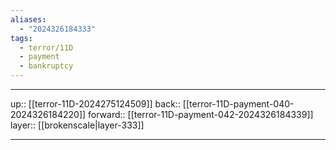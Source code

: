 ```yaml
---
aliases:
  - "2024326184333"
tags:
  - terror/11D
  - payment
  - bankruptcy
---
```




***

up:: [[terror-11D-2024275124509]]
back:: [[terror-11D-payment-040-2024326184220]]
forward:: [[terror-11D-payment-042-2024326184339]]
layer:: [[brokenscale|layer-333]]

***
